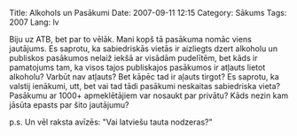 Title: Alkohols un Pasākumi
Date: 2007-09-11 12:15
Category: Sākums
Tags: 2007
Lang: lv

Biju uz ATB, bet par to vēlāk. Mani kopš tā pasākuma nomāc viens jautājums. Es saprotu, ka sabiedriskās vietās ir aizliegts dzert alkoholu un publiskos pasākumos nelaiž iekšā ar visādām pudelītēm, bet kāds ir pamatojums tam, ka visos tajos publiskajos pasākumos ir atļauts lietot alkoholu? Varbūt nav atļauts? Bet kāpēc tad ir aļauts tirgot? Es saprotu, ka valstij ienākumi, utt, bet vai tad tādi pasākumi neskaitas sabiedriska vieta? Pasākumu ar 1000+ apmeklētājiem var nosaukt par privātu? Kāds nezin kam jāsūta epasts par šito jautājumu?

p.s. Un vēl raksta avīzēs: "Vai latviešu tauta nodzeras?"
